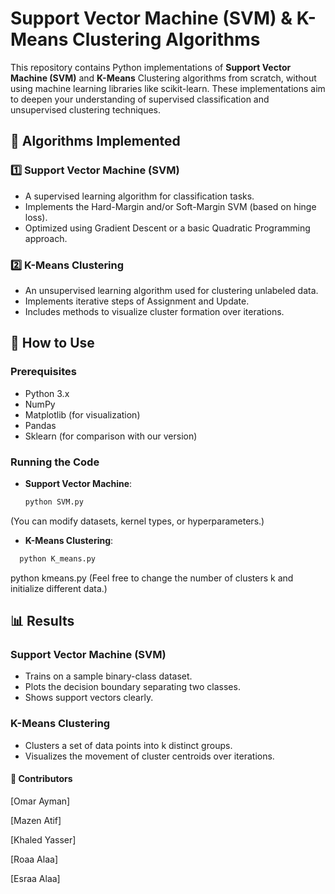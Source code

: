 # Support Vector Machine (SVM) & K-Means Clustering Algorithms
This repository contains Python implementations of **Support Vector Machine (SVM)** and **K-Means** Clustering algorithms from scratch, without using machine learning libraries like scikit-learn. These implementations aim to deepen your understanding of supervised classification and unsupervised clustering techniques.

## 📌 Algorithms Implemented

### 1️⃣ **Support Vector Machine (SVM)**
- A supervised learning algorithm for classification tasks.
- Implements the Hard-Margin and/or Soft-Margin SVM (based on hinge loss).
- Optimized using Gradient Descent or a basic Quadratic Programming approach.

### 2️⃣ **K-Means Clustering**
- An unsupervised learning algorithm used for clustering unlabeled data.
- Implements iterative steps of Assignment and Update.
- Includes methods to visualize cluster formation over iterations.

## 🚀 **How to Use**

### Prerequisites
- Python 3.x
- NumPy
- Matplotlib (for visualization)
- Pandas
- Sklearn (for comparison with our version)

### Running the Code
- **Support Vector Machine**:
  ```python
  python SVM.py
  ```
(You can modify datasets, kernel types, or hyperparameters.)

- **K-Means Clustering**:
```python
  python K_means.py
  ``` 
python kmeans.py
(Feel free to change the number of clusters k and initialize different data.)

## 📊 **Results**

### Support Vector Machine (SVM)
- Trains on a sample binary-class dataset.
- Plots the decision boundary separating two classes.
- Shows support vectors clearly.

### K-Means Clustering
- Clusters a set of data points into k distinct groups.
- Visualizes the movement of cluster centroids over iterations.

#### 👥 **Contributors**
[Omar Ayman]

[Mazen Atif]

[Khaled Yasser]

[Roaa Alaa]

[Esraa Alaa]
